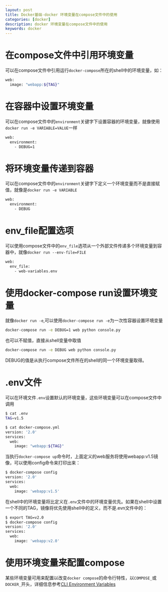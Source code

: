 ```yaml
---
layout: post
title: Docker基础-docker 环境变量在compose文件中的使用
categories: [docker]
description: docker 环境变量在compose文件中的使用
keywords: docker
---
```


# 在compose文件中引用环境变量

可以在compose文件中引用运行`docker-compose`所在的shell中的环境变量，如：

```bash
web:
  image: "webapp:${TAG}"
```
<!--more-->
# 在容器中设置环境变量

可以在compose文件中的`environment`关键字下设置容器的环境变量，就像使用`docker run -e VARIABLE=VALUE`一样

```bash
web:
  environment:
    - DEBUG=1
```

# 将环境变量传递到容器

可以在compose文件中的`environment`关键字下定义一个环境变量而不是直接赋值，就像是`docker run -e VARIABLE`

```bash
web:
  environment:
    - DEBUG
```

# env_file配置选项

可以使用compose文件中的`env_file`选项从一个外部文件传递多个环境变量到容器中，就像`docker run --env-file=FILE`

```bash
web:
  env_file:
    - web-variables.env
```

# 使用docker-compose run设置环境变量

就像`docker run -e`,可以使用`docker-compose run -e`为一次性容器设置环境变量

```bash
docker-compose run -e DEBUG=1 web python console.py
```
也可以不赋值，直接从shell变量中取值
```bash
docker-compose run -e DEBUG web python console.py
```
DEBUG的值是从执行compose文件所在的shell的同一个环境变量取得。

# .env文件

可以在环境文件`.env`设置默认的环境变量，这些环境变量可以在compose文件中调用
```bash
$ cat .env
TAG=v1.5

$ cat docker-compose.yml
version: '2.0'
services:
  web:
    image: "webapp:${TAG}"
```

当执行`docker-compose up`命令时，上面定义的web服务将使用webapp:v1.5镜像，可以使用config命令来打印出来：
```bash
$ docker-compose config
version: '2.0'
services:
  web:
    image: 'webapp:v1.5'
```

在shell中的环境变量将比定义在`.env`文件中的环境变量优先。如果在shell中设置一个不同的TAG，镜像将优先使用shell中的定义，而不是.evn文件中的：
```bash
$ export TAG=v2.0
$ docker-compose config
version: '2.0'
services:
  web:
    image: 'webapp:v2.0'
```

# 使用环境变量来配置compose

某些环境变量可用来配置以改变`docker compose`的命令行特性，以`COMPOSE_`或`DOCKER_`开头，详细信息参考[CLI Environment Variables](https://docs.docker.com/compose/reference/envvars/)
